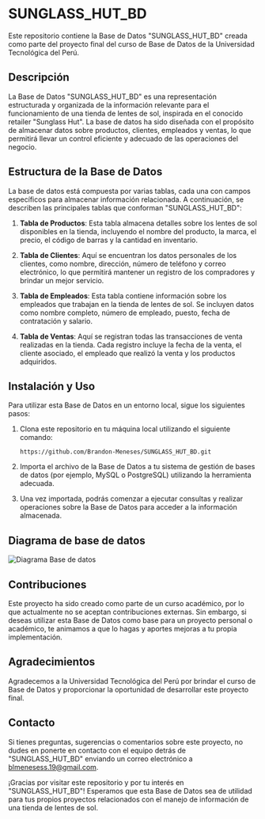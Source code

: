 # SUNGLASS_HUT_BD

Este repositorio contiene la Base de Datos "SUNGLASS_HUT_BD" creada como parte del proyecto final del curso de Base de Datos de la Universidad Tecnológica del Perú.

## Descripción

La Base de Datos "SUNGLASS_HUT_BD" es una representación estructurada y organizada de la información relevante para el funcionamiento de una tienda de lentes de sol, inspirada en el conocido retailer "Sunglass Hut". La base de datos ha sido diseñada con el propósito de almacenar datos sobre productos, clientes, empleados y ventas, lo que permitirá llevar un control eficiente y adecuado de las operaciones del negocio.

## Estructura de la Base de Datos

La base de datos está compuesta por varias tablas, cada una con campos específicos para almacenar información relacionada. A continuación, se describen las principales tablas que conforman "SUNGLASS_HUT_BD":

1. **Tabla de Productos**: Esta tabla almacena detalles sobre los lentes de sol disponibles en la tienda, incluyendo el nombre del producto, la marca, el precio, el código de barras y la cantidad en inventario.

2. **Tabla de Clientes**: Aquí se encuentran los datos personales de los clientes, como nombre, dirección, número de teléfono y correo electrónico, lo que permitirá mantener un registro de los compradores y brindar un mejor servicio.

3. **Tabla de Empleados**: Esta tabla contiene información sobre los empleados que trabajan en la tienda de lentes de sol. Se incluyen datos como nombre completo, número de empleado, puesto, fecha de contratación y salario.

4. **Tabla de Ventas**: Aquí se registran todas las transacciones de venta realizadas en la tienda. Cada registro incluye la fecha de la venta, el cliente asociado, el empleado que realizó la venta y los productos adquiridos.

## Instalación y Uso

Para utilizar esta Base de Datos en un entorno local, sigue los siguientes pasos:

1. Clona este repositorio en tu máquina local utilizando el siguiente comando:

   ```
   https://github.com/Brandon-Meneses/SUNGLASS_HUT_BD.git
   ```

2. Importa el archivo de la Base de Datos a tu sistema de gestión de bases de datos (por ejemplo, MySQL o PostgreSQL) utilizando la herramienta adecuada.

3. Una vez importada, podrás comenzar a ejecutar consultas y realizar operaciones sobre la Base de Datos para acceder a la información almacenada.

## Diagrama de base de datos
![Diagrama Base de datos](images/ejemplo.png)


## Contribuciones

Este proyecto ha sido creado como parte de un curso académico, por lo que actualmente no se aceptan contribuciones externas. Sin embargo, si deseas utilizar esta Base de Datos como base para un proyecto personal o académico, te animamos a que lo hagas y aportes mejoras a tu propia implementación.

## Agradecimientos

Agradecemos a la Universidad Tecnológica del Perú por brindar el curso de Base de Datos y proporcionar la oportunidad de desarrollar este proyecto final.

## Contacto

Si tienes preguntas, sugerencias o comentarios sobre este proyecto, no dudes en ponerte en contacto con el equipo detrás de "SUNGLASS_HUT_BD" enviando un correo electrónico a [blmenesess.19@gmail.com](mailto:tucorreo@example.com).

¡Gracias por visitar este repositorio y por tu interés en "SUNGLASS_HUT_BD"! Esperamos que esta Base de Datos sea de utilidad para tus propios proyectos relacionados con el manejo de información de una tienda de lentes de sol.
